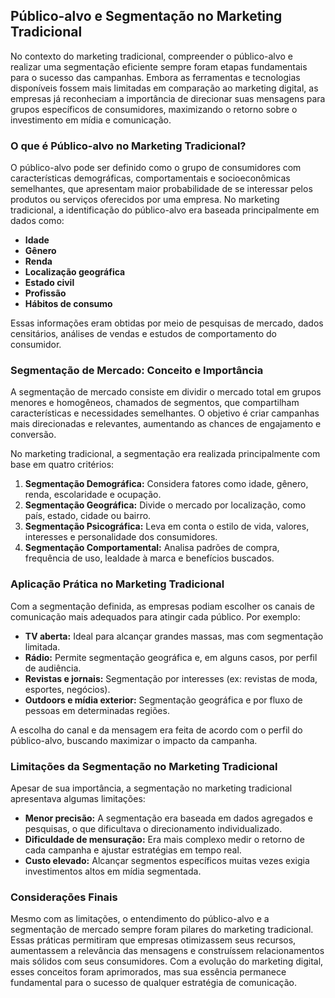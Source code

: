 ## Público-alvo e Segmentação no Marketing Tradicional

No contexto do marketing tradicional, compreender o público-alvo e realizar uma segmentação eficiente sempre foram etapas fundamentais para o sucesso das campanhas. Embora as ferramentas e tecnologias disponíveis fossem mais limitadas em comparação ao marketing digital, as empresas já reconheciam a importância de direcionar suas mensagens para grupos específicos de consumidores, maximizando o retorno sobre o investimento em mídia e comunicação.

### O que é Público-alvo no Marketing Tradicional?

O público-alvo pode ser definido como o grupo de consumidores com características demográficas, comportamentais e socioeconômicas semelhantes, que apresentam maior probabilidade de se interessar pelos produtos ou serviços oferecidos por uma empresa. No marketing tradicional, a identificação do público-alvo era baseada principalmente em dados como:

- **Idade**
- **Gênero**
- **Renda**
- **Localização geográfica**
- **Estado civil**
- **Profissão**
- **Hábitos de consumo**

Essas informações eram obtidas por meio de pesquisas de mercado, dados censitários, análises de vendas e estudos de comportamento do consumidor.

### Segmentação de Mercado: Conceito e Importância

A segmentação de mercado consiste em dividir o mercado total em grupos menores e homogêneos, chamados de segmentos, que compartilham características e necessidades semelhantes. O objetivo é criar campanhas mais direcionadas e relevantes, aumentando as chances de engajamento e conversão.

No marketing tradicional, a segmentação era realizada principalmente com base em quatro critérios:

1. **Segmentação Demográfica:** Considera fatores como idade, gênero, renda, escolaridade e ocupação.
2. **Segmentação Geográfica:** Divide o mercado por localização, como país, estado, cidade ou bairro.
3. **Segmentação Psicográfica:** Leva em conta o estilo de vida, valores, interesses e personalidade dos consumidores.
4. **Segmentação Comportamental:** Analisa padrões de compra, frequência de uso, lealdade à marca e benefícios buscados.

### Aplicação Prática no Marketing Tradicional

Com a segmentação definida, as empresas podiam escolher os canais de comunicação mais adequados para atingir cada público. Por exemplo:

- **TV aberta:** Ideal para alcançar grandes massas, mas com segmentação limitada.
- **Rádio:** Permite segmentação geográfica e, em alguns casos, por perfil de audiência.
- **Revistas e jornais:** Segmentação por interesses (ex: revistas de moda, esportes, negócios).
- **Outdoors e mídia exterior:** Segmentação geográfica e por fluxo de pessoas em determinadas regiões.

A escolha do canal e da mensagem era feita de acordo com o perfil do público-alvo, buscando maximizar o impacto da campanha.

### Limitações da Segmentação no Marketing Tradicional

Apesar de sua importância, a segmentação no marketing tradicional apresentava algumas limitações:

- **Menor precisão:** A segmentação era baseada em dados agregados e pesquisas, o que dificultava o direcionamento individualizado.
- **Dificuldade de mensuração:** Era mais complexo medir o retorno de cada campanha e ajustar estratégias em tempo real.
- **Custo elevado:** Alcançar segmentos específicos muitas vezes exigia investimentos altos em mídia segmentada.

### Considerações Finais

Mesmo com as limitações, o entendimento do público-alvo e a segmentação de mercado sempre foram pilares do marketing tradicional. Essas práticas permitiram que empresas otimizassem seus recursos, aumentassem a relevância das mensagens e construíssem relacionamentos mais sólidos com seus consumidores. Com a evolução do marketing digital, esses conceitos foram aprimorados, mas sua essência permanece fundamental para o sucesso de qualquer estratégia de comunicação.